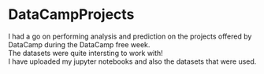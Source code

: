 # DataCampProjects
I had a go on performing analysis and prediction on the projects offered by DataCamp during the DataCamp free week.\
The datasets were quite intersting to work with!\
I have uploaded my jupyter notebooks and also the datasets that were used. 
